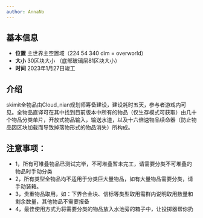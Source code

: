 ```yaml
---
author: AnnaNo
---
```



## 基本信息

* **位置** 主世界主空置域（224   54   340   dim = overworld）
* **大小** 30区块大小  （底部玻璃层81区块大小）
* **时间** 2023年1月27日竣工

## 介绍 
skimit全物品由Cloud_nian规划师筹备建设，建设耗时五天，参与者游戏内可见。全物品直译可在其中找到目前版本中所有的物品（仅生存模式可获取）由几十个物品分类单片，开放式物品输入，输送水道，以及十六倍速物品续命器（防止物品因区块加载而导致掉落物形式的物品消失）所构成。

## 注意事项：
* 1，所有可堆叠物品已测试完毕，不可堆叠暂未完工，请需要分类不可堆叠的物品时手动分类
* 2，所有类型全物品均不适用于分类巨大量物品，如有大量物品需要分类，请手动装箱。
* 3，贵重物品取用，如：下界合金块、信标等类型取用需群内说明取用数量和剩余数量，其他物品不需要报备
* 4，最佳使用方式为将需要分类的物品放入水池旁的箱子中，让投掷器帮你扔
